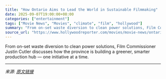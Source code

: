 ```yaml
---
title: "How Ontario Aims to Lead the World in Sustainable Filmmaking"
date: 2025-09-07T19:00:00+08:00
categories: ["entertainment"]
tags: ["Movie News", "Movies", "climate", "film", "hollywood"]
summary: "From on-set waste diversion to clean power solutions, Film Commissioner Justin Cutler discusses how the province is building a greener, smarter production hub — one initiative at a time."
source_url: "https://www.hollywoodreporter.com/movies/movie-news/ontario-climate-change-film-sets-1236354106/"
---
```


From on-set waste diversion to clean power solutions, Film Commissioner Justin Cutler discusses how the province is building a greener, smarter production hub — one initiative at a time.

---

*来源: [原文链接](https://www.hollywoodreporter.com/movies/movie-news/ontario-climate-change-film-sets-1236354106/)*
